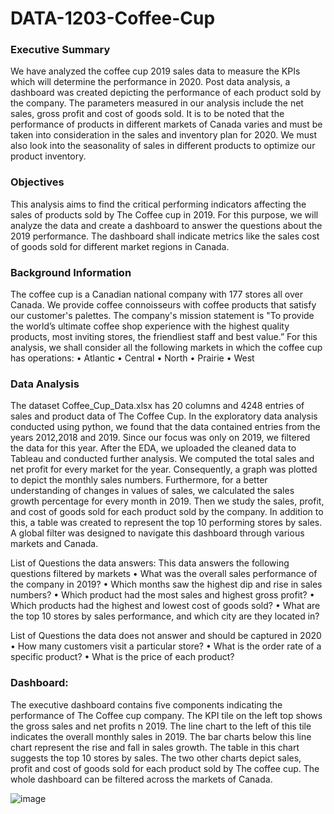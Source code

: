 # DATA-1203-Coffee-Cup

### Executive Summary
We have analyzed the coffee cup 2019 sales data to measure the KPIs which will determine the performance in 2020. Post data analysis, a dashboard was created depicting the performance of each product sold by the company. The parameters measured in our analysis include the net sales, gross profit and cost of goods sold. It is to be noted that the performance of products in different markets of Canada varies and must be taken into consideration in the sales and inventory plan for 2020. We must also look into the seasonality of sales in different products to optimize our product inventory.


### Objectives

This analysis aims to find the critical performing indicators affecting the sales of products sold by The Coffee cup in 2019. For this purpose, we will analyze the data and create a dashboard to answer the questions about the 2019 performance. The dashboard shall indicate metrics like the sales cost of goods sold for different market regions in Canada.


### Background Information

The coffee cup is a Canadian national company with 177 stores all over Canada. We provide coffee connoisseurs with coffee products that satisfy our customer's palettes. The company's mission statement is "To provide the world’s ultimate coffee shop experience with the highest quality products, most inviting stores, the friendliest staff and best value.”
For this analysis, we shall consider all the following markets in which the coffee cup has operations:
•	Atlantic
•	Central 
•	North 
•	Prairie
•	West









### Data Analysis

The dataset Coffee_Cup_Data.xlsx has 20 columns and 4248 entries of sales and product data of The Coffee Cup. In the exploratory data analysis conducted using python, we found that the data contained entries from the years 2012,2018 and 2019. Since our focus was only on 2019, we filtered the data for this year. After the EDA, we uploaded the cleaned data to Tableau and conducted further analysis. We computed the total sales and net profit for every market for the year.
Consequently, a graph was plotted to depict the monthly sales numbers. Furthermore, for a better understanding of changes in values of sales, we calculated the sales growth percentage for every month in 2019. Then we study the sales, profit, and cost of goods sold for each product sold by the company. In addition to this, a table was created to represent the top 10 performing stores by sales. A global filter was designed to navigate this dashboard through various markets and Canada.
	
List of Questions the data answers:
This data answers the following questions filtered by markets 
•	What was the overall sales performance of the company in 2019?
•	Which months saw the highest dip and rise in sales numbers?
•	Which product had the most sales and highest gross profit?
•	Which products had the highest and lowest cost of goods sold?
•	What are the top 10 stores by sales performance, and which city are they located in?

List of Questions the data does not answer and should be captured in 2020
•	How many customers visit a particular store?
•	What is the order rate of a specific product?
•	What is the price of each product? 





### Dashboard: 
The executive dashboard contains five components indicating the performance of The Coffee cup company. The KPI tile on the left top shows the gross sales and net profits n 2019. The line chart to the left of this tile indicates the overall monthly sales in 2019. The bar charts below this line chart represent the rise and fall in sales growth. The table in this chart suggests the top 10 stores by sales. The two other charts depict sales, profit and cost of goods sold for each product sold by The coffee cup. The whole dashboard can be filtered across the markets of Canada.


![image](https://user-images.githubusercontent.com/90064609/177024717-56b31727-a3f1-4ae6-87bd-1971d78fc412.png)
